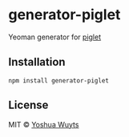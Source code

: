 # generator-piglet

Yeoman generator for [piglet](github.com/yoshuawuyts/piglet)

## Installation
````
npm install generator-piglet
````

## License
MIT © [Yoshua Wuyts](yoshuawuyts.com)